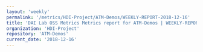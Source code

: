 ```yaml
---
layout: 'weekly'
permalink: '/metrics/HDI-Project/ATM-Demos/WEEKLY-REPORT-2018-12-16'
title: 'DAI Lab OSS Metrics Metrics report for ATM-Demos | WEEKLY-REPORT-2018-12-16'
organization: 'HDI-Project'
repository: 'ATM-Demos'
current_date: '2018-12-16'
---
```

